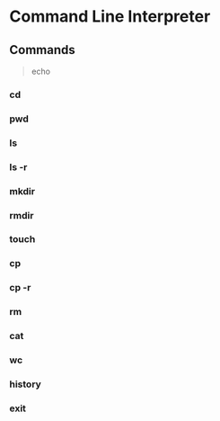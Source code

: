 # Command Line Interpreter 
## Commands
> echo
### cd
### pwd
### ls
### ls -r
### mkdir
### rmdir
### touch
### cp
### cp -r
### rm
### cat
### wc
### history
### exit
